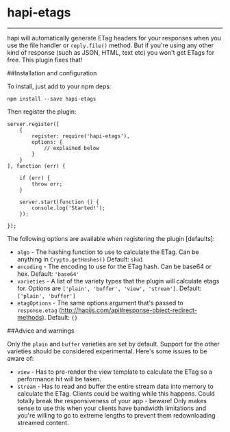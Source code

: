 # hapi-etags
---

hapi will automatically generate ETag headers for your responses when you use the file handler or `reply.file()` method. But if you're using any other kind of response (such as JSON, HTML, text etc) you won't get ETags for free. This plugin fixes that!

##Installation and configuration

To install, just add to your npm deps:

	npm install --save hapi-etags
	
Then register the plugin:

	server.register([
	    {
	        register: require('hapi-etags'),
	        options: {
				// explained below
	        }
	    }
	], function (err) {
	
	    if (err) {
	        throw err;
	    }
	
	    server.start(function () {
	        console.log('Started!');
	    });
	
	});
	
The following options are available when registering the plugin [defaults]:

* `algo` - The hashing function to use to calculate the ETag. Can be anything in `Crypto.getHashes()` Default: `sha1`
* `encoding` - The encoding to use for the ETag hash. Can be base64 or hex. Default: `'base64'`
* `varieties` - A list of the variety types that the plugin will calculate etags for. Options are `['plain', 'buffer', 'view', 'stream']`. Default: `['plain', 'buffer']`
* `etagOptions` - The same options argument that's passed to `response.etag` (http://hapijs.com/api#response-object-redirect-methods). Default: `{}`

##Advice and warnings

Only the `plain` and `buffer` varieties are set by default. Support for the other varieties should be considered experimental. Here's some issues to be aware of:

* `view` - Has to pre-render the view template to calculate the ETag so a performance hit will be taken.
* `stream` - Has to read and buffer the entire stream data into memory to calculate the ETag. Clients could be waiting while this happens. Could totally break the responsiveness of your app - beware! Only makes sense to use this when your clients have bandwidth limitations and you're willing to go to extreme lengths to prevent them redownloading streamed content.